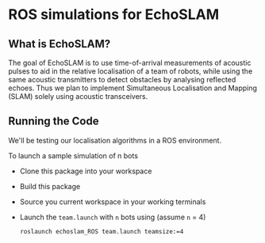 # ROS simulations for EchoSLAM

## What is EchoSLAM?

The goal of EchoSLAM is to use time-of-arrival measurements of acoustic pulses to aid in the relative localisation of a team of robots, while using the same acoustic transmitters to detect obstacles by analysing reflected echoes. Thus we plan to implement Simultaneous Localisation and Mapping (SLAM) solely using acoustic transceivers.

## Running the Code

We'll be testing our localisation algorithms in a ROS environment. 

To launch a sample simulation of n bots
* Clone this package into your workspace
* Build this package
* Source you current workspace in your working terminals
* Launch the `team.launch` with `n` bots using (assume `n` = 4)

  ```roslaunch echoslam_ROS team.launch teamsize:=4```

